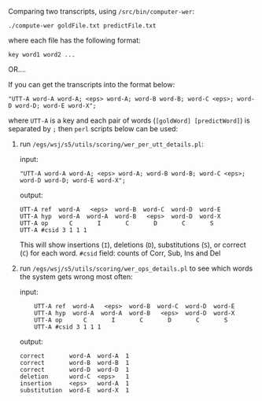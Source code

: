 Comparing two transcripts, using `/src/bin/computer-wer`:

```
./compute-wer goldFile.txt predictFile.txt    
```    

where each file has the following format:
    
```
key word1 word2 ...
```

OR....

If you can get the transcripts into the format below:
    
```
"UTT-A word-A word-A; <eps> word-A; word-B word-B; word-C <eps>; word-D word-D; word-E word-X";
```

where `UTT-A` is a key and each pair of words (`[goldWord] [predictWord]`) is separated by `;` then `perl` scripts below can be used:

1. run `/egs/wsj/s5/utils/scoring/wer_per_utt_details.pl`:

    input:

    ```
    "UTT-A word-A word-A; <eps> word-A; word-B word-B; word-C <eps>; word-D word-D; word-E word-X";
    ```

    output:

    ```
    UTT-A ref  word-A   <eps>  word-B  word-C  word-D  word-E
    UTT-A hyp  word-A  word-A  word-B   <eps>  word-D  word-X
    UTT-A op      C       I       C       D       C       S
    UTT-A #csid 3 1 1 1
    ```

   This will show insertions (`I`), deletions (`D`), substitutions (`S`), or correct (`C`) for each word.
   `#csid` field: counts of Corr, Sub, Ins and Del

3. run `/egs/wsj/s5/utils/scoring/wer_ops_details.pl` to see which words the system gets wrong most often:

    input:

    ```
        UTT-A ref  word-A   <eps>  word-B  word-C  word-D  word-E
        UTT-A hyp  word-A  word-A  word-B   <eps>  word-D  word-X
        UTT-A op      C       I       C       D       C       S
        UTT-A #csid 3 1 1 1
    ```

    output:

    ```
    correct       word-A  word-A  1
    correct       word-B  word-B  1
    correct       word-D  word-D  1
    deletion      word-C  <eps>   1
    insertion     <eps>   word-A  1
    substitution  word-E  word-X  1
    ```


